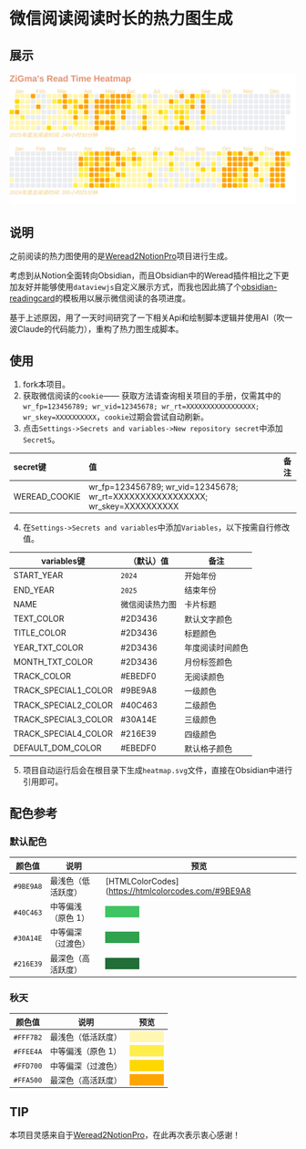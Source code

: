 # 微信阅读阅读时长的热力图生成

## 展示
<img src="https://raw.githubusercontent.com/ZiGmaX809/Weread_ReadTime_Heatmap/main/heatmap.svg">

## 说明

之前阅读的热力图使用的是[Weread2NotionPro](https://github.com/malinkang/weread2notion-pro.git)项目进行生成。

考虑到从Notion全面转向Obsidian，而且Obsidian中的Weread插件相比之下更加友好并能够使用`dataviewjs`自定义展示方式，而我也因此搞了个[obsidian-readingcard](https://github.com/ZiGmaX809/obsidian-readingcard-template.git)的模板用以展示微信阅读的各项进度。

基于上述原因，用了一天时间研究了一下相关Api和绘制脚本逻辑并使用AI（吹一波Claude的代码能力），重构了热力图生成脚本。

## 使用
1. fork本项目。
2. 获取微信阅读的`cookie`—— 获取方法请查询相关项目的手册，仅需其中的`wr_fp=123456789; wr_vid=12345678; wr_rt=XXXXXXXXXXXXXXXXX; wr_skey=XXXXXXXXXX`，`cookie`过期会尝试自动刷新。
3. 点击`Settings->Secrets and variables->New repository secret`中添加`SecretS`。

| secret键       | 值   | 备注    |
| :------------ | :-- | ----- |
| WEREAD_COOKIE |  wr_fp=123456789; wr_vid=12345678; wr_rt=XXXXXXXXXXXXXXXXX; wr_skey=XXXXXXXXXX   |     |

4. 在`Settings->Secrets and variables`中添加`Variables`，以下按需自行修改值。

| variables键      | （默认）值        | 备注              |
| ---------------- | --------- | -----------------------|
| START_YEAR       | `2024`    | 开始年份                 |
| END_YEAR         | `2025`    | 结束年份                 |
| NAME             | 微信阅读热力图    | 卡片标题  |
| TEXT_COLOR       | #2D3436   |  默认文字颜色            |
| TITLE_COLOR      | #2D3436   |  标题颜色               |
| YEAR_TXT_COLOR   | #2D3436   |  年度阅读时间颜色         |
| MONTH_TXT_COLOR  | #2D3436   |  月份标签颜色            |
| TRACK_COLOR      | #EBEDF0   |  无阅读颜色              |
| TRACK_SPECIAL1_COLOR | #9BE9A8 |  一级颜色              |
| TRACK_SPECIAL2_COLOR | #40C463 |  二级颜色              |
| TRACK_SPECIAL3_COLOR | #30A14E |  三级颜色              |
| TRACK_SPECIAL4_COLOR | #216E39 |  四级颜色              |
| DEFAULT_DOM_COLOR | #EBEDF0 | 默认格子颜色                  |

5. 项目自动运行后会在根目录下生成`heatmap.svg`文件，直接在Obsidian中进行引用即可。

## 配色参考
### 默认配色

| 颜色值       | 说明                  | 预览                               |
|--------------|-----------------------|-----------------------------------|
| `#9BE9A8` | 最浅色（低活跃度）     | [HTMLColorCodes](https://htmlcolorcodes.com/#9BE9A8 |
| `#40C463` | 中等偏浅（原色 1）     | <div style="background:#40C463; width: 60px; height: 20px;"></div> |
| `#30A14E` | 中等偏深（过渡色）     | <div style="background:#30A14E; width: 60px; height: 20px;"></div> |
| `#216E39` | 最深色（高活跃度）     | <div style="background:#216E39; width: 60px; height: 20px;"></div> |

### 秋天

| 颜色值       | 说明                  | 预览                               |
|--------------|-----------------------|-----------------------------------|
| `#FFF7B2` | 最浅色（低活跃度）     | <div style="background:#FFF7B2; width: 60px; height: 20px;"></div> |
| `#FFEE4A` | 中等偏浅（原色 1）     | <div style="background:#FFEE4A; width: 60px; height: 20px;"></div> |
| `#FFD700` | 中等偏深（过渡色）     | <div style="background:#FFD700; width: 60px; height: 20px;"></div> |
| `#FFA500` | 最深色（高活跃度）     | <div style="background:#FFA500; width: 60px; height: 20px;"></div> |


## TIP

本项目灵感来自于[Weread2NotionPro](https://github.com/malinkang/weread2notion-pro.git)，在此再次表示衷心感谢！


